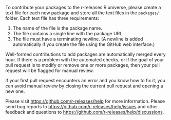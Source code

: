 To contribute your packages to the r-releases R universe, please create a text file for each new package and store all the text files in the `packages/` folder. Each text file has three requirements:

1. The name of the file is the package name.
2. The file contains a single line with the package URL.
3. The file must have a terminating newline. (A newline is added automatically if you create the file using the GitHub web interface.)

Well-formed contributions to add packages are automatically merged every hour. If there is a problem with the automated checks, or if the goal of your pull request is to modify or remove one or more packages, then your pull request will be flagged for manual review.

If your first pull request encounters an error and you know how to fix it, you can avoid manual review by closing the current pull request and opening a new one.

Please visit https://github.com/r-releases/help for more information. Please send bug reports to https://github.com/r-releases/help/issues and other feedback and questions to https://github.com/r-releases/help/discussions.
